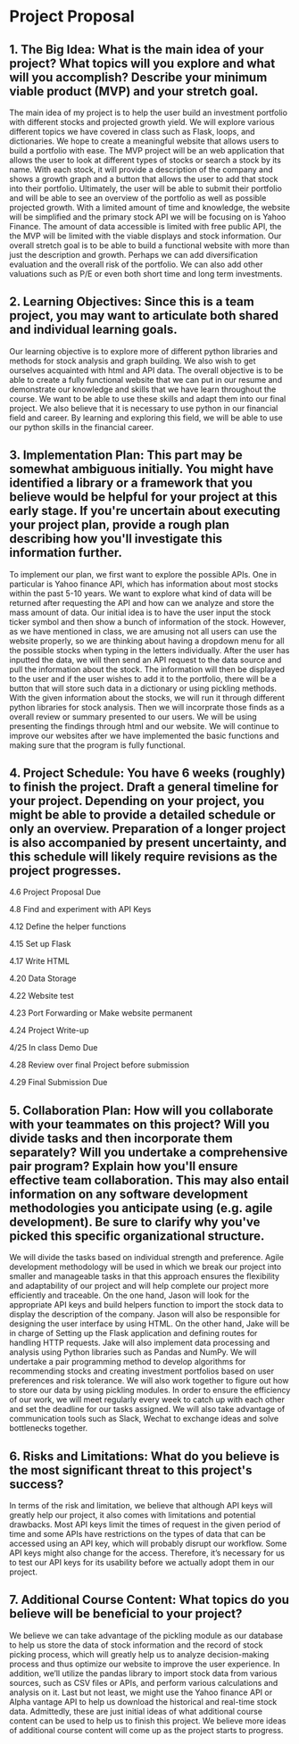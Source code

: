 # Project Proposal 

## 1. **The Big Idea:** What is the main idea of your project? What topics will you explore and what will you accomplish? Describe your minimum viable product (MVP) and your stretch goal.

The main idea of my project is to help the user build an investment portfolio with different stocks and projected growth yield. We will explore various different topics we have covered in class such as Flask, loops, and dictionaries. We hope to create a meaningful website that allows users to build a portfolio with ease. The MVP project will be an web application that allows the user to look at different types of stocks or search a stock by its name. With each stock, it will provide a description of the company and shows a growth graph and a button that allows the user to add that stock into their portfolio. Ultimately, the user will be able to submit their portfolio and will be able to see an overview of the portfolio as well as possible projected growth. With a limited amount of time and knowledge, the website will be simplified and the primary stock API we will be focusing on is Yahoo Finance. The amount of data accessible is limited with free public API, the the MVP will be limited with the viable displays and stock information. Our overall stretch goal is to be able to build a functional website with more than just the description and growth. Perhaps we can add diversification evaluation and the overall risk of the portfolio. We can also add other valuations such as P/E or even both short time and long term investments. 

## 2. **Learning Objectives:** Since this is a team project, you may want to articulate both shared and individual learning goals.

Our learning objective is to explore more of different python libraries and methods for stock analysis and graph building. We also wish to get ourselves acquainted with html and API data. The overall objective is to be able to create a fully functional website that we can put in our resume and demonstrate our knowledge and skills that we have learn throughout the course. We want to be able to use these skills and adapt them into our final project. We also believe that it is necessary to use python in our financial field and career. By learning and exploring this field, we will be able to use our python skills in the financial career. 

## 3. **Implementation Plan:** This part may be somewhat ambiguous initially. You might have identified a library or a framework that you believe would be helpful for your project at this early stage. If you're uncertain about executing your project plan, provide a rough plan describing how you'll investigate this information further.

To implement our plan, we first want to explore the possible APIs. One in particular is Yahoo finance API, which has information about most stocks within the past 5-10 years. We want to explore what kind of data will be returned after requesting the API and how can we analyze and store the mass amount of data. Our initial idea is to have the user input the stock ticker symbol and then show a bunch of information of the stock. However, as we have mentioned in class, we are amusing not all users can use the website properly, so we are thinking about having a dropdown menu for all the possible stocks when typing in the letters individually. After the user has inputted the data, we will then send an API request to the data source and pull the information about the stock. The information will then be displayed to the user and if the user wishes to add it to the portfolio, there will be a button that will store such data in a dictionary or using pickling methods. With the given information about the stocks, we will run it through different python libraries for stock analysis. Then we will incorprate those finds as a overall review or summary presented to our users. We will be using presenting the findings through html and our website. We will continue to improve our websites after we have implemented the basic functions and making sure that the program is fully functional. 

## 4. **Project Schedule:** You have 6 weeks (roughly) to finish the project. Draft a general timeline for your project. Depending on your project, you might be able to provide a detailed schedule or only an overview. Preparation of a longer project is also accompanied by present uncertainty, and this schedule will likely require revisions as the project progresses.

4.6 Project Proposal Due 

4.8 Find and experiment with API Keys

4.12 Define the helper functions

4.15 Set up Flask 

4.17 Write HTML 

4.20 Data Storage

4.22 Website test

4.23 Port Forwarding or Make website permanent 

4.24 Project Write-up 

4/25 In class Demo Due 

4.28 Review over final Project before submission 

4.29 Final Submission Due 

## 5. **Collaboration Plan:** How will you collaborate with your teammates on this project? Will you divide tasks and then incorporate them separately? Will you undertake a comprehensive pair program? Explain how you'll ensure effective team collaboration. This may also entail information on any software development methodologies you anticipate using (e.g. agile development). Be sure to clarify why you've picked this specific organizational structure.

We will divide the tasks based on individual strength and preference. Agile development methodology will be used in which we break our project into smaller and manageable tasks in that this approach ensures the flexibility and adaptability of our project and will help complete our project more efficiently and traceable. On the one hand,  Jason will look for the appropriate API keys and build helpers function to import the stock data to display the description of the company. Jason will also be responsible for designing the user interface by using HTML. On the other hand, Jake will be in charge of Setting up the Flask application and defining routes for handling HTTP requests. Jake will also implement data processing and analysis using Python libraries such as Pandas and NumPy. We will undertake a pair programming method to develop algorithms for recommending stocks and creating investment portfolios based on user preferences and risk tolerance. We will also work together to figure out how to store our data by using pickling modules. In order to ensure the efficiency of our work, we will meet regularly every week to catch up with each other and set the deadline for our tasks assigned. We will also take advantage of communication tools such as Slack, Wechat to exchange ideas and solve bottlenecks together. 


## 6. **Risks and Limitations:** What do you believe is the most significant threat to this project's success?

In terms of the risk and limitation, we believe that although API keys will greatly help our project, it also comes with limitations and potential  drawbacks. Most API keys limit the times of request in the given period of time and some APIs have restrictions on the types of data that can be accessed using an API key, which will probably disrupt our workflow. Some API keys might also change for the access. Therefore, it’s necessary for us to test our API keys for its usability before we actually adopt them in our project.

## 7. **Additional Course Content:** What topics do you believe will be beneficial to your project?

We believe we can take advantage of the pickling module as our database to help us store the data of stock information and the record of stock picking process, which will greatly help us to analyze decision-making process and thus optimize our website to improve the user experience. In addition, we’ll utilize the pandas library to import stock data from various sources, such as CSV files or APIs, and perform various calculations and analysis on it. Last but not least, we might use the Yahoo finance API or Alpha vantage API to help us download the historical and real-time stock data. Admittedly, these are just initial ideas of what additional course content can be used to help us to finish this project. We believe more ideas of additional course content will come up as the project starts to progress.







